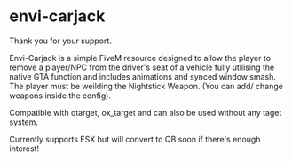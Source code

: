 # envi-carjack

Thank you for your support.

Envi-Carjack is a simple FiveM resource designed to allow the player to remove a player/NPC from the driver's seat of a vehicle fully utilising the native GTA function and includes animations and synced window smash.
The player must be weilding the Nightstick Weapon. (You can add/ change weapons inside the config).

Compatible with qtarget, ox_target and can also be used without any taget system. 

Currently supports ESX but will convert to QB soon if there's enough interest!

